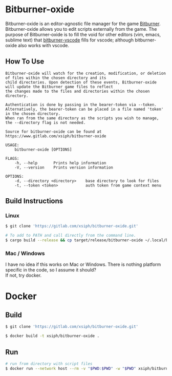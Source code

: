 # Bitburner-oxide

Bitburner-oxide is an editor-agnostic file manager for the game [Bitburner](https://github.com/danielyxie/bitburner).
Bitburner-oxide allows you to edit scripts externally from the game.
The purpose of Bitburner-oxide is to fill the void for other editors (vim, emacs, sublime text) that 
[bitburner-vscode](https://github.com/bitburner-official/bitburner-vscode) fills for vscode; although bitburner-oxide 
also works with vscode.

## How To Use

```text
Bitburner-oxide will watch for the creation, modification, or deletion of files within the chosen directory and its
child directories. Upon detection of these events, Bitburner-oxide will update the Bitburner game files to reflect
the changes made to the files and directories within the chosen directory.   

Authentication is done by passing in the bearer-token via --token. 
Alternatively, the bearer-token can be placed in a file named 'token' in the chosen directory.
When ran from the same directory as the scripts you wish to manage, the --directory flag is not needed.

Source for bitburner-oxide can be found at https://www.gitlab.com/xsiph/bitburner-oxide

USAGE:
    bitburner-oxide [OPTIONS]

FLAGS:
    -h, --help       Prints help information
    -V, --version    Prints version information

OPTIONS:
    -d, --directory <directory>    base directory to look for files
    -t, --token <token>            auth token from game context menu
```
## Build Instructions
### Linux
```bash
$ git clone 'https://gitlab.com/xsiph/bitburner-oxide.git'
```
```bash
# To add to PATH and call directly from the command line.
$ cargo build --release && cp target/release/bitburner-oxide ~/.local/bin/
```

### Mac / Windows
I have no idea if this works on Mac or Windows. There is nothing platform specific in the code, so I assume it should?  
If not, try docker.

# Docker
## Build
```bash
$ git clone 'https://gitlab.com/xsiph/bitburner-oxide.git'
```
```bash
$ docker build -t xsiph/bitburner-oxide .
```
## Run
```bash
# run from directory with script files
$ docker run --network host --rm -v "$PWD:$PWD" -w "$PWD" xsiph/bitburner-oxide -t '<bearer-token>'
```
